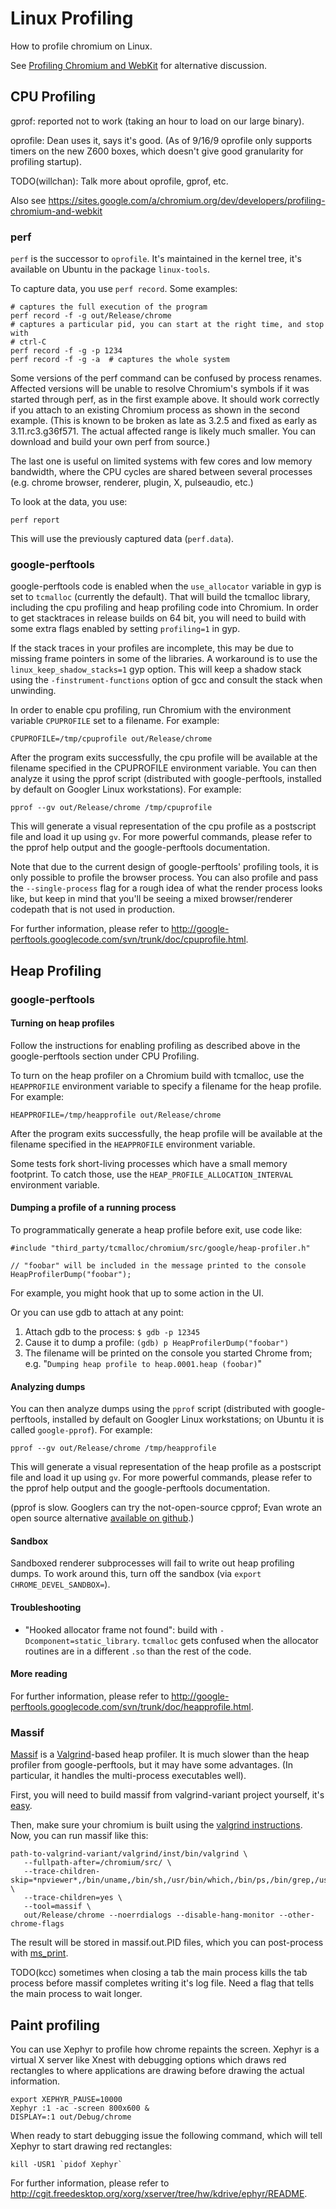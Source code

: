 # Linux Profiling

How to profile chromium on Linux.

See
[Profiling Chromium and WebKit](https://sites.google.com/a/chromium.org/dev/developers/profiling-chromium-and-webkit)
for alternative discussion.

## CPU Profiling

gprof: reported not to work (taking an hour to load on our large binary).

oprofile: Dean uses it, says it's good. (As of 9/16/9 oprofile only supports
timers on the new Z600 boxes, which doesn't give good granularity for profiling
startup).

TODO(willchan): Talk more about oprofile, gprof, etc.

Also see
https://sites.google.com/a/chromium.org/dev/developers/profiling-chromium-and-webkit

### perf

`perf` is the successor to `oprofile`. It's maintained in the kernel tree, it's
available on Ubuntu in the package `linux-tools`.

To capture data, you use `perf record`. Some examples:

```shell
# captures the full execution of the program
perf record -f -g out/Release/chrome
# captures a particular pid, you can start at the right time, and stop with
# ctrl-C
perf record -f -g -p 1234
perf record -f -g -a  # captures the whole system
```

Some versions of the perf command can be confused by process renames. Affected
versions will be unable to resolve Chromium's symbols if it was started through
perf, as in the first example above. It should work correctly if you attach to
an existing Chromium process as shown in the second example. (This is known to
be broken as late as 3.2.5 and fixed as early as 3.11.rc3.g36f571. The actual
affected range is likely much smaller. You can download and build your own perf
from source.)

The last one is useful on limited systems with few cores and low memory
bandwidth, where the CPU cycles are shared between several processes (e.g.
chrome browser, renderer, plugin, X, pulseaudio, etc.)

To look at the data, you use:

    perf report

This will use the previously captured data (`perf.data`).

### google-perftools

google-perftools code is enabled when the `use_allocator` variable in gyp is set
to `tcmalloc` (currently the default). That will build the tcmalloc library,
including the cpu profiling and heap profiling code into Chromium. In order to
get stacktraces in release builds on 64 bit, you will need to build with some
extra flags enabled by setting `profiling=1` in gyp.

If the stack traces in your profiles are incomplete, this may be due to missing
frame pointers in some of the libraries. A workaround is to use the
`linux_keep_shadow_stacks=1` gyp option. This will keep a shadow stack using the
`-finstrument-functions` option of gcc and consult the stack when unwinding.

In order to enable cpu profiling, run Chromium with the environment variable
`CPUPROFILE` set to a filename.  For example:

    CPUPROFILE=/tmp/cpuprofile out/Release/chrome

After the program exits successfully, the cpu profile will be available at the
filename specified in the CPUPROFILE environment variable. You can then analyze
it using the pprof script (distributed with google-perftools, installed by
default on Googler Linux workstations). For example:

    pprof --gv out/Release/chrome /tmp/cpuprofile

This will generate a visual representation of the cpu profile as a postscript
file and load it up using `gv`. For more powerful commands, please refer to the
pprof help output and the google-perftools documentation.

Note that due to the current design of google-perftools' profiling tools, it is
only possible to profile the browser process.  You can also profile and pass the
`--single-process` flag for a rough idea of what the render process looks like,
but keep in mind that you'll be seeing a mixed browser/renderer codepath that is
not used in production.

For further information, please refer to
http://google-perftools.googlecode.com/svn/trunk/doc/cpuprofile.html.

## Heap Profiling

### google-perftools

#### Turning on heap profiles

Follow the instructions for enabling profiling as described above in the
google-perftools section under CPU Profiling.

To turn on the heap profiler on a Chromium build with tcmalloc, use the
`HEAPPROFILE` environment variable to specify a filename for the heap profile.
For example:

    HEAPPROFILE=/tmp/heapprofile out/Release/chrome

After the program exits successfully, the heap profile will be available at the
filename specified in the `HEAPPROFILE` environment variable.

Some tests fork short-living processes which have a small memory footprint. To
catch those, use the `HEAP_PROFILE_ALLOCATION_INTERVAL` environment variable.

#### Dumping a profile of a running process

To programmatically generate a heap profile before exit, use code like:

    #include "third_party/tcmalloc/chromium/src/google/heap-profiler.h"

    // "foobar" will be included in the message printed to the console
    HeapProfilerDump("foobar");

For example, you might hook that up to some action in the UI.

Or you can use gdb to attach at any point:

1.  Attach gdb to the process: `$ gdb -p 12345`
1.  Cause it to dump a profile: `(gdb) p HeapProfilerDump("foobar")`
1.  The filename will be printed on the console you started Chrome from; e.g.
    "`Dumping heap profile to heap.0001.heap (foobar)`"

#### Analyzing dumps

You can then analyze dumps using the `pprof` script (distributed with
google-perftools, installed by default on Googler Linux workstations; on Ubuntu
it is called `google-pprof`). For example:

    pprof --gv out/Release/chrome /tmp/heapprofile

This will generate a visual representation of the heap profile as a postscript
file and load it up using `gv`. For more powerful commands, please refer to the
pprof help output and the google-perftools documentation.

(pprof is slow. Googlers can try the not-open-source cpprof; Evan wrote an open
source alternative [available on github](https://github.com/martine/hp).)

#### Sandbox

Sandboxed renderer subprocesses will fail to write out heap profiling dumps. To
work around this, turn off the sandbox (via `export CHROME_DEVEL_SANDBOX=`).

#### Troubleshooting

*   "Hooked allocator frame not found": build with `-Dcomponent=static_library`.
    `tcmalloc` gets confused when the allocator routines are in a different
    `.so` than the rest of the code.

#### More reading

For further information, please refer to
http://google-perftools.googlecode.com/svn/trunk/doc/heapprofile.html.

### Massif

[Massif](http://valgrind.org/docs/manual/mc-manual.html) is a
[Valgrind](http://www.chromium.org/developers/how-tos/using-valgrind)-based heap
profiler. It is much slower than the heap profiler from google-perftools, but it
may have some advantages. (In particular, it handles the multi-process
executables well).

First, you will need to build massif from valgrind-variant project yourself,
it's [easy](http://code.google.com/p/valgrind-variant/wiki/HowTo).

Then, make sure your chromium is built using the
[valgrind instructions](http://www.chromium.org/developers/how-tos/using-valgrind).
Now, you can run massif like this:

```
path-to-valgrind-variant/valgrind/inst/bin/valgrind \
   --fullpath-after=/chromium/src/ \
   --trace-children-skip=*npviewer*,/bin/uname,/bin/sh,/usr/bin/which,/bin/ps,/bin/grep,/usr/bin/linux32 \
   --trace-children=yes \
   --tool=massif \
   out/Release/chrome --noerrdialogs --disable-hang-monitor --other-chrome-flags
```

The result will be stored in massif.out.PID files, which you can post-process
with [ms_print](http://valgrind.org/docs/manual/mc-manual.html).

TODO(kcc) sometimes when closing a tab the main process kills the tab process
before massif completes writing it's log file. Need a flag that tells the main
process to wait longer.

## Paint profiling

You can use Xephyr to profile how chrome repaints the screen. Xephyr is a
virtual X server like Xnest with debugging options which draws red rectangles to
where applications are drawing before drawing the actual information.

    export XEPHYR_PAUSE=10000
    Xephyr :1 -ac -screen 800x600 &
    DISPLAY=:1 out/Debug/chrome

When ready to start debugging issue the following command, which will tell
Xephyr to start drawing red rectangles:

    kill -USR1 `pidof Xephyr`

For further information, please refer to
http://cgit.freedesktop.org/xorg/xserver/tree/hw/kdrive/ephyr/README.
